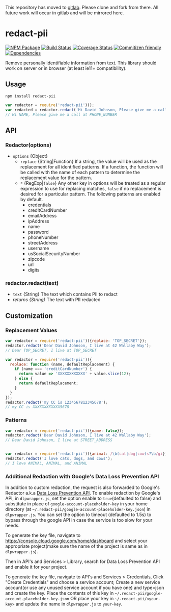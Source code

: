 This repository has moved to [gitlab](https://gitlab.com/solvvy/redact-pii).
Please clone and fork from there. All future work will occur in gitlab and
will be mirrored here.

# redact-pii
[![NPM Package](https://badge.fury.io/js/redact-pii.svg)](https://www.npmjs.com/package/redact-pii)
[![Build Status](https://travis-ci.org/solvvy/redact-pii.svg?branch=master)](https://travis-ci.org/solvvy/redact-pii)
[![Coverage Status](https://coveralls.io/repos/github/solvvy/redact-pii/badge.svg?branch=master)](https://coveralls.io/github/solvvy/redact-pii?branch=master)
[![Commitizen friendly](https://img.shields.io/badge/commitizen-friendly-brightgreen.svg)](http://commitizen.github.io/cz-cli/)
[![Dependencies](https://david-dm.org/solvvy/redact-pii.svg)](https://david-dm.org/solvvy/redact-pii)

Remove personally identifiable information from text.  This library should work on server or in browser (at least ie11+ compatibility).

## Usage
```
npm install redact-pii
```

```js
var redactor = require('redact-pii')();
var redacted = redactor.redact('Hi David Johnson, Please give me a call at 555-555-5555');
// Hi NAME, Please give me a call at PHONE_NUMBER
```

## API

### Redactor(options)
* `options` {Object}
  * `replace` {String|Function} If a string, the value will be used as the replacement for all identified patterns. If a function, the function will be called with the name of each pattern to determine the replacement value for the pattern.
  * `*` {RegExp|`false`} Any other key in options will be treated as a regular expression to use for replacing matches, `false` if no replacement is desired for a particular pattern. The following patterns are enabled by default.
    * credentials
    * creditCardNumber
    * emailAddress
    * ipAddress
    * name
    * password
    * phoneNumber
    * streetAddress
    * username
    * usSocialSecurityNumber
    * zipcode
    * url
    * digits

### redactor.redact(text)
* `text` {String} The text which contains PII to redact
* *returns {String}* The text with PII redacted

## Customization

### Replacement Values
```js
var redactor = require('redact-pii')({replace: 'TOP_SECRET'});
redactor.redact('Dear David Johnson, I live at 42 Wallaby Way');
// Dear TOP_SECRET, I live at TOP_SECRET

var redactor = require('redact-pii')({
  replace: function (name, defaultReplacement) {
    if (name === 'creditCardNumber') {
      return value => 'XXXXXXXXXXXX' + value.slice(12);
    } else {
      return defaultReplacement;
    }
  }
});
redactor.redact('my CC is 1234567812345678');
// my CC is XXXXXXXXXXXX5678
```

### Patterns
```js
var redactor = require('redact-pii')({name: false});
redactor.redact('Dear David Johnson, I live at 42 Wallaby Way');
// Dear David Johnson, I live at STREET_ADDRESS


var redactor = require('redact-pii')({animal: /\b(cat|dog|cow)s?\b/gi});
redactor.redact('I love cats, dogs, and cows');
// I love ANIMAL, ANIMAL, and ANIMAL
```


### Additional Redaction with Google's Data Loss Prevention API

In addition to custom redaction, the request is also forwarded to Google's Redactor a.k.a [Data Loss Prevention API](https://cloud.google.com/dlp/). To enable redaction by Google's API, in `dlpwrapper.js`, set the option enable to `true`(defaulted to false) and substitute in place of `google-account-placeholder-key` in your home directory (at `~/.redact-pii/google-account-placeholder-key.json`) in `dlpwrapper.js`. You can set the option to timeout (defaulted to 1.5s) to bypass through the google API in case the service is too slow for your needs.

To generate the key file, navigate to https://console.cloud.google.com/home/dashboard and select your appropriate project(make sure the name of the project is same as in `dlpwrapper.js`).

Then in API's and Services > Library, search for Data Loss Prevention API and enable it for your project.

To generate the key file, navigate to API's and Services > Credentials, Click "Create Credentials" and choose a service account; Create a new service account(or use any unused service account if you have one) and type=json and create the key. Place the contents of this key in `~/.redact-pii/google-account-placeholder-key.json` OR place your key in `~/.redact-pii/<your-key>` and update the name in `dlpwrapper.js` to `your-key`.

